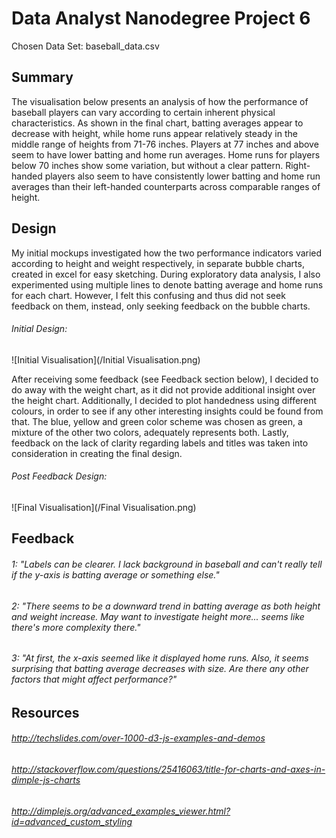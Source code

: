 # Data Analyst Nanodegree Project 6

Chosen Data Set: baseball_data.csv 

## Summary

The visualisation below presents an analysis of how the performance of baseball players can vary according to certain inherent physical characteristics.
As shown in the final chart, batting averages appear to decrease with height, while home runs appear relatively steady in the middle range of heights from 71-76 inches.
Players at 77 inches and above seem to have lower batting and home run averages. Home runs for players below 70 inches show some variation, but without a clear pattern.
Right-handed players also seem to have consistently lower batting and home run averages than their left-handed counterparts across comparable ranges of height.

## Design

My initial mockups investigated how the two performance indicators varied according to height and weight respectively, in separate bubble charts, created in excel for easy sketching. During exploratory data analysis, I also experimented using multiple lines to denote batting average and home runs for each chart. However, I felt this confusing and thus did not seek feedback on them, instead, only seeking feedback on the bubble charts.

###### Initial Design: 
![Initial Visualisation](/Initial Visualisation.png)

After receiving some feedback (see Feedback section below), I decided to do away with the weight chart, as it did not provide additional insight over the height chart.
Additionally, I decided to plot handedness using different colours, in order to see if any other interesting insights could be found from that. The blue, yellow and green color scheme was chosen as green, a mixture of the other two colors, adequately represents both.
Lastly, feedback on the lack of clarity regarding labels and titles was taken into consideration in creating the final design.

###### Post Feedback Design: 
![Final Visualisation](/Final Visualisation.png)

## Feedback

###### 1: "Labels can be clearer. I lack background in baseball and can't really tell if the y-axis is batting average or something else."

###### 2: "There seems to be a downward trend in batting average as both height and weight increase. May want to investigate height more... seems like there's more complexity there."

###### 3: "At first, the x-axis seemed like it displayed home runs. Also, it seems surprising that batting average decreases with size. Are there any other factors that might affect performance?"



## Resources

###### http://techslides.com/over-1000-d3-js-examples-and-demos
###### http://stackoverflow.com/questions/25416063/title-for-charts-and-axes-in-dimple-js-charts
###### http://dimplejs.org/advanced_examples_viewer.html?id=advanced_custom_styling

